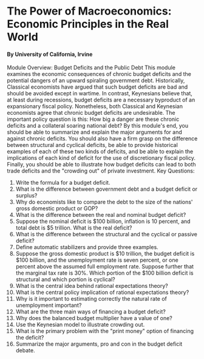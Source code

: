 # The Power of Macroeconomics: Economic Principles in the Real World
#### By University of California, Irvine


Module Overview: Budget Deficits and the Public Debt
This module examines the economic consequences of chronic budget deficits and the potential dangers of an upward spiraling government debt.
Historically, Classical economists have argued that such budget deficits are bad and should be avoided except in wartime. In contrast, Keynesians believe that, at least during recessions, budget deficits are a necessary byproduct of an expansionary fiscal policy. Nonetheless, both Classical and Keynesian economists agree that chronic budget deficits are undesirable. The important policy question is this: How big a danger are these chronic deficits and a collateral soaring national debt?
By this module's end, you should be able to summarize and explain the major arguments for and against chronic deficits. You should also have a firm grasp on the difference between structural and cyclical deficits, be able to provide historical examples of each of these two kinds of deficits, and be able to explain the implications of each kind of deficit for the use of discretionary fiscal policy. Finally, you should be able to illustrate how budget deficits can lead to both trade deficits and the "crowding out" of private investment.
Key Questions:
1.	Write the formula for a budget deficit.
2.	What is the difference between government debt and a budget deficit or surplus?
3.	Why do economists like to compare the debt to the size of the nations' gross domestic product or GOP?
4.	What is the difference between the real and nominal budget deficit?
5.	Suppose the nominal deficit is $100 billion, inflation is 10 percent, and total debt is $5 trillion. What is the real deficit?
6.	What is the difference between the structural and the cyclical or passive deficit?
7.	Define automatic stabilizers and provide three examples.
8.	Suppose the gross domestic product is $10 trillion, the budget deficit is $100 billion, and the unemployment rate is seven percent, or one percent above the assumed full employment rate. Suppose further that the marginal tax rate is 30%. Which portion of the $100 billion deficit is structural and which portion is cyclical?
9.	What is the central idea behind rational expectations theory?
10.	What is the central policy implication of rational expectations theory?
11.	Why is it important to estimating correctly the natural rate of unemployment important?
12.	What are the three main ways of financing a budget deficit?
13.	Why does the balanced budget multiplier have a value of one?
14.	Use the Keynesian model to illustrate crowding out.
15.	What is the primary problem with the "print money" option of financing the deficit?
16.	Summarize the major arguments, pro and con in the budget deficit debate.

